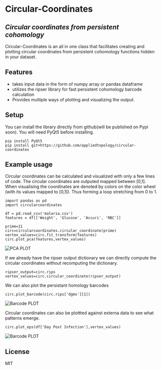 # Circular-Coordinates
## _Circular coordinates from persistent cohomology_





Circular-Coordinates is an all in one class that facilitates creating and plotting circular coordinates from persistent cohomology functions hidden in your dataset.  

## Features

- takes input data in the form of numpy array or pandas dataframe
- utilizes the ripser library for fast persistent cohomology barcode calculation 
- Provides multiple ways of plotting and visualizing the output.

## Setup
You can install the library directly from github(will be published on Pypi soon). You will need PyQt5 before installing.

```
pip install PyQt5
pip install git+https://github.com/appliedtopology/circular-coordinates
```

## Example usage
Circular coordinates can be calculated and visualized with only a few lines of code. The circular coordinates are outputed mapped between [0,1]. When visualising the coordinates are denoted by colors on the color wheel (with its values mapped to [0,1]). Thus forming a loop stretching from 0 to 1.
```
import pandas as pd
import circularcoordinates

df = pd.read_csv('malaria.csv')
features = df[['Weight', 'Glucose', 'Accuri', 'RBC']]

prime=11
circ=circularcoordinates.circular_coordinate(prime)
vertex_values=circ.fit_transform(features)
circ.plot_pca(features,vertex_values)
```
![PCA PLOT](https://drive.google.com/uc?export=download&id=16BpwdQOkTnehwbRLc1SYpDiJ2Mmm_PaO)

If we already have the ripser output dictionary we can directly compute the circular coordinates without recomputing the dictionary.
```
ripser_output=circ.rips
vertex_values=circ.circular_coordinate(ripser_output)
```
We can also plot the persistant homology barcodes
```
circ.plot_barcode(circ.rips['dgms'][1])
```
![Barcode PLOT](https://drive.google.com/uc?export=download&id=1ARj-ta2Zk-pVN62l6_OjfzyMUouwTkDA)

Circular coordinates can also be plottted against externa data to see what patterns emerge.
```
circ.plot_eps(df['Day Post Infection'],vertex_values)
```
![Barcode PLOT](https://drive.google.com/uc?export=download&id=1bzL3k6QmCYeSKyNetpHewsT8zbAqURpv)

## License

MIT
